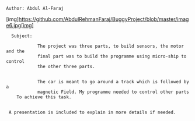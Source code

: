 


	Author: Abdul Al-Faraj

[img]https://github.com/AbdulRehmanFaraj/BuggyProject/blob/master/image6.jpg[img]

	  Subject:

                The project was three parts, to build sensors, the motor and the
                final part was to build the programme using micro-ship to control
                the other three parts.


                The car is meant to go around a track which is followed by a 
                magnetic Field. My programme needed to control other parts
	    To achieve this task.


	 A presentation is included to explain in more details if needed.

